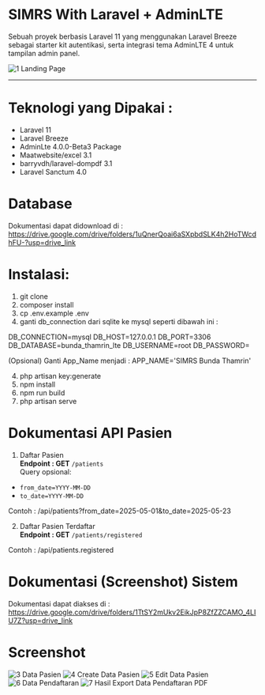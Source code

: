 # SIMRS With Laravel + AdminLTE

Sebuah proyek berbasis Laravel 11 yang menggunakan Laravel Breeze sebagai starter kit autentikasi, serta integrasi tema AdminLTE 4 untuk tampilan admin panel.

![1  Landing Page](https://github.com/user-attachments/assets/875e06f3-7b69-4a69-903c-315052bff63f)

----

# Teknologi yang Dipakai :
   - Laravel 11
   - Laravel Breeze
   - AdminLte 4.0.0-Beta3 Package
   - Maatwebsite/excel 3.1
   - barryvdh/laravel-dompdf 3.1
   - Laravel Sanctum 4.0

# Database
Dokumentasi dapat didownload di : https://drive.google.com/drive/folders/1uQnerQoai6aSXpbdSLK4h2HoTWcdhFU-?usp=drive_link

# Instalasi:
1. git clone <repo>
2. composer install
3. cp .env.example .env
4. ganti db_connection dari sqlite ke mysql seperti dibawah ini :

DB_CONNECTION=mysql
DB_HOST=127.0.0.1
DB_PORT=3306
DB_DATABASE=bunda_thamrin_lte
DB_USERNAME=root
DB_PASSWORD=

(Opsional) Ganti App_Name menjadi :
APP_NAME='SIMRS Bunda Thamrin'

4. php artisan key:generate
5. npm install
6. npm run build
7. php artisan serve

# Dokumentasi API Pasien
1. Daftar Pasien  
**Endpoint : GET** `/patients`  
Query opsional:  
- `from_date=YYYY-MM-DD`  
- `to_date=YYYY-MM-DD`  

Contoh : /api/patients?from_date=2025-05-01&to_date=2025-05-23

2. Daftar Pasien Terdaftar  
**Endpoint : GET** `/patients/registered`

Contoh : /api/patients.registered

# Dokumentasi (Screenshot) Sistem
Dokumentasi dapat diakses di : https://drive.google.com/drive/folders/1TtSY2mUkv2EikJpP8ZfZZCAMO_4LIU7Z?usp=drive_link

# Screenshot
![3  Data Pasien](https://github.com/user-attachments/assets/adc8aa0d-5f0c-4152-b0be-050414f81d3f)
![4 Create Data Pasien](https://github.com/user-attachments/assets/c667670e-9e2d-4de3-baef-d02f657a159a)
![5 Edit Data Pasien](https://github.com/user-attachments/assets/f71a8387-5baa-4bf6-9a0c-f65aa3a45d51)
![6  Data Pendaftaran](https://github.com/user-attachments/assets/73b746e9-25eb-4861-8c30-0075fbe4af26)
![7  Hasil Export Data Pendaftaran PDF](https://github.com/user-attachments/assets/ee7e1e39-dfcd-49f8-9463-0c07c94d6d2f)
